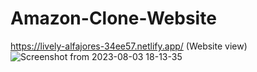 # Amazon-Clone-Website
https://lively-alfajores-34ee57.netlify.app/ (Website view)
![Screenshot from 2023-08-03 18-13-35](https://github.com/Nithya113/Amazon-Clone-Website/assets/104290319/6d2cce2d-d0c7-4a41-bb6f-0fb2a5bdb2bd)
